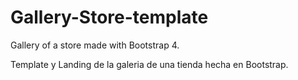 # Gallery-Store-template
Gallery of a store made with Bootstrap 4.


Template y Landing de la galeria de una tienda hecha en Bootstrap.
